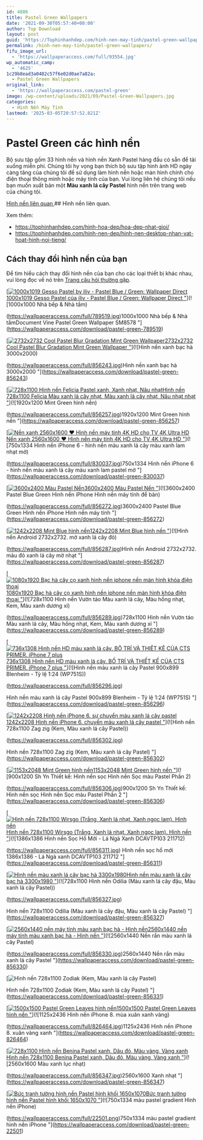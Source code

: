 ```yaml
---
id: 4806
title: Pastel Green Wallpapers
date: '2021-09-30T05:57:40+00:00'
author: Top Download
layout: post
guid: 'https://Tophinhanhdep.com/hinh-nen-may-tinh/pastel-green-wallpapers/'
permalink: /hinh-nen-may-tinh/pastel-green-wallpapers/
fifu_image_url:
  - 'https://wallpaperaccess.com/full/93554.jpg'
wp_automatic_camp:
  - '4625'
1c29b8ead3a0482c57f6e02d0ae7a82a:
  - Pastel Green Wallpapers
original_link:
  - 'https://wallpaperaccess.com/pastel-green'
image: /wp-content/uploads/2021/09/Pastel-Green-Wallpapers.jpg
categories:
  - Hình Nền Máy Tính
lastmod: '2025-03-05T20:57:52.821Z'
---
```

# Pastel Green các hình nền

Bộ sưu tập gồm 33 hình nền và hình nền Xanh Pastel hàng đầu có sẵn để tải xuống miễn phí. Chúng tôi hy vọng bạn thích bộ sưu tập hình ảnh HD ngày càng tăng của chúng tôi để sử dụng làm hình nền hoặc màn hình chính cho điện thoại thông minh hoặc máy tính của bạn. Vui lòng liên hệ chúng tôi nếu bạn muốn xuất bản một **Màu xanh lá cây Pastel** hình nền trên trang web của chúng tôi.

[Hình nền liên quan ](#related) ## Hình nền liên quan.

   
 Xem thêm:

   
- <https://tophinhanhdep.com/hinh-hoa-dep/hoa-dep-nhat-gioi/>
- <https://tophinhanhdep.com/hinh-nen-dep/hinh-nen-desktop-nhan-vat-hoat-hinh-noi-tieng/>

## Cách thay đổi hình nền của bạn

Để tìm hiểu cách thay đổi hình nền của bạn cho các loại thiết bị khác nhau, vui lòng đọc về nó trên [Trang câu hỏi thường gặp](https://tophinhanhdep.com/faq/).

  
[[![1000x1019 Gesso Pastel by iliv - Pastel Blue / Green: Wallpaper Direct](https://wallpaperaccess.com/full/93554.jpg)1000x1019 Gesso Pastel của iliv - Pastel Blue / Green: Wallpaper Direct "](https://wallpaperaccess.com/download/pastel-green-93554)](![1000x1000 Nhà bếp & Nhà tắm)

(https://wallpaperaccess.com/full/789519.jpg)1000x1000 Nhà bếp &amp; Nhà tắmDocument Vine Pastel Green Wallpaper SM8578 "](https://wallpaperaccess.com/download/pastel-green-789519)

[[![2732x2732 Cool Pastel Blur Gradation Mint Green Wallpaper](https://wallpaperaccess.com/full/856242.jpg)2732x2732 Cool Pastel Blur Gradation Mint Green Wallpaper "](https://wallpaperaccess.com/download/pastel-green-856242)](![Hình nền xanh bạc hà 3000x2000)

(https://wallpaperaccess.com/full/856243.jpg)Hình nền xanh bạc hà 3000x2000 "](https://wallpaperaccess.com/download/pastel-green-856243)

[[![728x1100 Hình nền Felicia Pastel xanh, Xanh nhạt, Nâu nhạt](https://wallpaperaccess.com/full/856256.jpg)Hình nền 728x1100 Felicia Màu xanh lá cây nhạt, Màu xanh lá cây nhạt, Nâu nhạt nhạt "](https://wallpaperaccess.com/download/pastel-green-856256)](![1920x1200 Mint Green hình nền)

(https://wallpaperaccess.com/full/856257.jpg)1920x1200 Mint Green hình nền "](https://wallpaperaccess.com/download/pastel-green-856257)

[[![Nền xanh 2560x1600 ❤ Hình nền máy tính 4K HD cho TV 4K Ultra HD](https://wallpaperaccess.com/full/856260.jpg)Nền xanh 2560x1600 ❤ Hình nền máy tính 4K HD cho TV 4K Ultra HD "](https://wallpaperaccess.com/download/pastel-green-856260)](![750x1334 Hình nền iPhone 6 - hình nền màu xanh lá cây màu xanh lam nhạt mờ)

(https://wallpaperaccess.com/full/830037.jpg)750x1334 Hình nền iPhone 6 - hình nền màu xanh lá cây màu xanh lam pastel mờ "](https://wallpaperaccess.com/download/pastel-green-830037)

[[![3600x2400 Màu Pastel Nền](https://wallpaperaccess.com/full/856263.jpg)3600x2400 Màu Pastel Nền "](https://wallpaperaccess.com/download/pastel-green-856263)](![3600x2400 Pastel Blue Green Hình nền iPhone Hình nền máy tính để bàn)

(https://wallpaperaccess.com/full/856272.jpg)3600x2400 Pastel Blue Green Hình nền iPhone Hình nền máy tính "](https://wallpaperaccess.com/download/pastel-green-856272)

[[![1242x2208 Mint Blue hình nền](https://wallpaperaccess.com/full/835574.jpg)1242x2208 Mint Blue hình nền "](https://wallpaperaccess.com/download/pastel-green-835574)](![Hình nền Android 2732x2732.  mờ xanh lá cây đỏ)

(https://wallpaperaccess.com/full/856287.jpg)Hình nền Android 2732x2732. màu đỏ xanh lá cây mờ nhạt "](https://wallpaperaccess.com/download/pastel-green-856287)

[[![1080x1920 Bạc hà cây cọ xanh hình nền iphone nền màn hình khóa điện thoại](https://wallpaperaccess.com/full/182950.jpg)1080x1920 Bạc hà cây cọ xanh hình nền iphone nền màn hình khóa điện thoại "](https://wallpaperaccess.com/download/pastel-green-182950)](![728x1100 Hình nền Vườn táo Màu xanh lá cây, Màu hồng nhạt, Kem, Màu xanh dương xỉ)

(https://wallpaperaccess.com/full/856289.jpg)728x1100 Hình nền Vườn táo Màu xanh lá cây, Màu hồng nhạt, Kem, Màu xanh dương xỉ "](https://wallpaperaccess.com/download/pastel-green-856289)

[[![736x1308 Hình nền HD màu xanh lá cây.  BỐ TRÍ VÀ THIẾT KẾ CỦA CTS PRIMER.  iPhone 7 plus](https://wallpaperaccess.com/full/856295.jpg)736x1308 Hình nền HD màu xanh lá cây. BỐ TRÍ VÀ THIẾT KẾ CỦA CTS PRIMER. iPhone 7 plus "](https://wallpaperaccess.com/download/pastel-green-856295)](![Hình nền màu xanh lá cây Pastel 900x899 Blenheim - Tỷ lệ 1:24 (WP751S))

(https://wallpaperaccess.com/full/856296.jpg)

Hình nền màu xanh lá cây Pastel 900x899 Blenheim - Tỷ lệ 1:24 (WP751S) "](https://wallpaperaccess.com/download/pastel-green-856296)

[[![1242x2208 Hình nền iPhone 6.  sự chuyển màu xanh lá cây pastel](https://wallpaperaccess.com/full/856299.jpg)1242x2208 Hình nền iPhone 6. chuyển màu xanh lá cây pastel "](https://wallpaperaccess.com/download/pastel-green-856299)](![Hình nền 728x1100 Zag zig (Kem, Màu xanh lá cây Pastel))

(https://wallpaperaccess.com/full/856302.jpg)

Hình nền 728x1100 Zag zig (Kem, Màu xanh lá cây Pastel) "](https://wallpaperaccess.com/download/pastel-green-856302)

[[![1153x2048 Mint Green hình nền](https://wallpaperaccess.com/full/856303.jpg)1153x2048 Mint Green hình nền "](https://wallpaperaccess.com/download/pastel-green-856303)](![900x1200 Sh Yn Thiết kế: Hình nền sọc Hình nền Sọc màu Pastel Phần 2)

(https://wallpaperaccess.com/full/856306.jpg)900x1200 Sh Yn Thiết kế: Hình nền sọc Hình nền Sọc màu Pastel Phần 2 "](https://wallpaperaccess.com/download/pastel-green-856306)

[[![Hình nền 728x1100 Wirsgo (Trắng, Xanh lá nhạt, Xanh ngọc lam).  Hình nền](https://wallpaperaccess.com/full/856310.jpg)Hình nền 728x1100 Wirsgo (Trắng, Xanh lá nhạt, Xanh ngọc lam). Hình nền "](https://wallpaperaccess.com/download/pastel-green-856310)](![1386x1386 Hình nền Sọc Hổ Mới - Lá Ngà Xanh DCAVTP103 211712)

(https://wallpaperaccess.com/full/856311.jpg) Hình nền sọc hổ mới 1386x1386 - Lá Ngà xanh DCAVTP103 211712 "](https://wallpaperaccess.com/download/pastel-green-856311)

[[![Hình nền màu xanh lá cây bạc hà 3300x1980](https://wallpaperaccess.com/full/856325.jpg)Hình nền màu xanh lá cây bạc hà 3300x1980 "](https://wallpaperaccess.com/download/pastel-green-856325)](![728x1100 Hình nền Odilia (Màu xanh lá cây đậu, Màu xanh lá cây Pastel))

(https://wallpaperaccess.com/full/856327.jpg)

Hình nền 728x1100 Odilia (Màu xanh lá cây đậu, Màu xanh lá cây Pastel) "](https://wallpaperaccess.com/download/pastel-green-856327)

[[![2560x1440 nền máy tính màu xanh bạc hà - Hình nền](https://wallpaperaccess.com/full/856328.jpg)2560x1440 nền máy tính màu xanh bạc hà - Hình nền "](https://wallpaperaccess.com/download/pastel-green-856328)](![2560x1440 Nền rắn màu xanh lá cây Pastel)

(https://wallpaperaccess.com/full/856330.jpg)2560x1440 Nền rắn màu xanh lá cây Pastel "](https://wallpaperaccess.com/download/pastel-green-856330)

[![Hình nền 728x1100 Zodiak (Kem, Màu xanh lá cây Pastel)](https://wallpaperaccess.com/full/856331.jpg)

Hình nền 728x1100 Zodiak (Kem, Màu xanh lá cây Pastel) "](https://wallpaperaccess.com/download/pastel-green-856331)

[[![1500x1500 Pastel Green Leaves hình nền](https://wallpaperaccess.com/full/856336.jpg)1500x1500 Pastel Green Leaves hình nền "](https://wallpaperaccess.com/download/pastel-green-856336)](![1125x2436 Hình nền iPhone 8.  mùa xuân xanh vàng)

(https://wallpaperaccess.com/full/826464.jpg)1125x2436 Hình nền iPhone 8. xuân vàng xanh "](https://wallpaperaccess.com/download/pastel-green-826464)

[[![728x1100 Hình nền Benina Pastel xanh, Dâu đỏ, Màu vàng, Vàng xanh](https://wallpaperaccess.com/full/856345.jpg)Hình nền 728x1100 Benina Pastel xanh, Dâu đỏ, Màu vàng, Vàng xanh "](https://wallpaperaccess.com/download/pastel-green-856345)](![2560x1600 Màu xanh lục nhạt)

(https://wallpaperaccess.com/full/856347.jpg)2560x1600 Xanh nhạt "](https://wallpaperaccess.com/download/pastel-green-856347)

[[![Bức tranh tường hình nền Pastel hình khối 1650x1070](https://wallpaperaccess.com/full/856349.jpg)Bức tranh tường hình nền Pastel hình khối 1650x1070 "](https://wallpaperaccess.com/download/pastel-green-856349)](![750x1334 màu pastel gradient Hình nền iPhone)

(https://wallpaperaccess.com/full/22501.png)750x1334 màu pastel gradient hình nền iPhone "](https://wallpaperaccess.com/download/pastel-green-22501)
